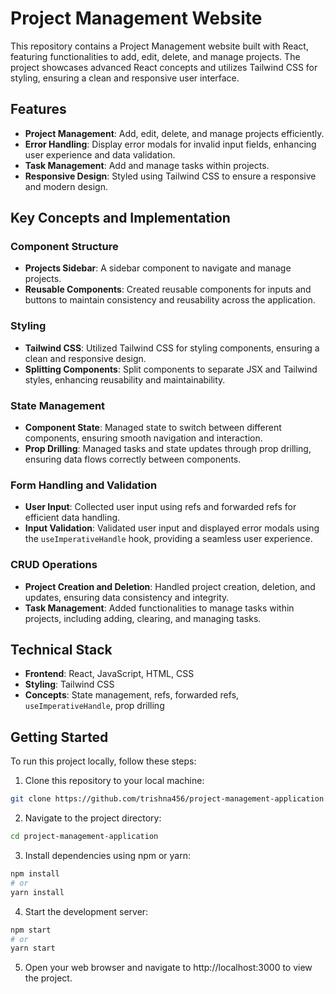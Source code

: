 # Project Management Website

This repository contains a Project Management website built with React, featuring functionalities to add, edit, delete, and manage projects. The project showcases advanced React concepts and utilizes Tailwind CSS for styling, ensuring a clean and responsive user interface.

## Features

- **Project Management**: Add, edit, delete, and manage projects efficiently.
- **Error Handling**: Display error modals for invalid input fields, enhancing user experience and data validation.
- **Task Management**: Add and manage tasks within projects.
- **Responsive Design**: Styled using Tailwind CSS to ensure a responsive and modern design.

## Key Concepts and Implementation

### Component Structure
- **Projects Sidebar**: A sidebar component to navigate and manage projects.
- **Reusable Components**: Created reusable components for inputs and buttons to maintain consistency and reusability across the application.

### Styling
- **Tailwind CSS**: Utilized Tailwind CSS for styling components, ensuring a clean and responsive design.
- **Splitting Components**: Split components to separate JSX and Tailwind styles, enhancing reusability and maintainability.

### State Management
- **Component State**: Managed state to switch between different components, ensuring smooth navigation and interaction.
- **Prop Drilling**: Managed tasks and state updates through prop drilling, ensuring data flows correctly between components.

### Form Handling and Validation
- **User Input**: Collected user input using refs and forwarded refs for efficient data handling.
- **Input Validation**: Validated user input and displayed error modals using the `useImperativeHandle` hook, providing a seamless user experience.

### CRUD Operations
- **Project Creation and Deletion**: Handled project creation, deletion, and updates, ensuring data consistency and integrity.
- **Task Management**: Added functionalities to manage tasks within projects, including adding, clearing, and managing tasks.

## Technical Stack

- **Frontend**: React, JavaScript, HTML, CSS
- **Styling**: Tailwind CSS
- **Concepts**: State management, refs, forwarded refs, `useImperativeHandle`, prop drilling

## Getting Started

To run this project locally, follow these steps:

1. Clone this repository to your local machine:

```bash
git clone https://github.com/trishna456/project-management-application.git
```

2. Navigate to the project directory:
```bash
cd project-management-application
```

3. Install dependencies using npm or yarn:
```bash
npm install
# or
yarn install
```

4. Start the development server:
```bash
npm start
# or
yarn start
```

5. Open your web browser and navigate to http://localhost:3000 to view the project.
